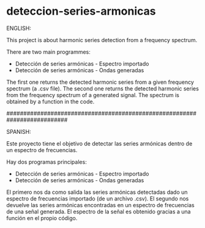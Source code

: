 # deteccion-series-armonicas

ENGLISH:

This project is about harmonic series detection from a frequency spectrum.

There are two main programmes: 
* Detección de series armónicas - Espectro importado
* Detección de series armónicas - Ondas generadas

The first one returns the detected harmonic series from a given frequency spectrum (a .csv file).
The second one returns the detected harmonic series from the frequency spectrum of a generated signal. The spectrum is obtained by a function in the code.

##########################################################################

SPANISH:

Este proyecto tiene el objetivo de detectar las series armónicas dentro de un espectro de frecuencias.

Hay dos programas principales:
* Detección de series armónicas - Espectro importado
* Detección de series armónicas - Ondas generadas

El primero nos da como salida las series armónicas detectadas dado un espectro de frecuencias importado (de un archivo .csv).
El segundo nos devuelve las series armónicas encontradas en un espectro de frecuencias de una señal generada. El espectro de la señal es obtenido 
gracias a una función en el propio código.
